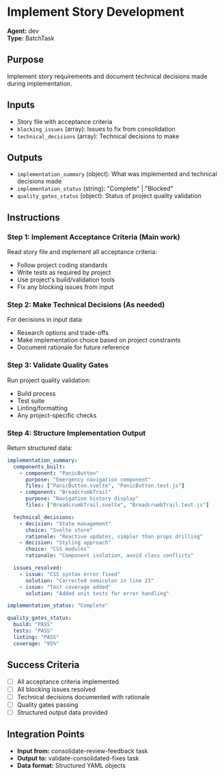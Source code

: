 # Implement Story Development

**Agent:** dev  
**Type:** BatchTask

## Purpose

Implement story requirements and document technical decisions made during implementation.

## Inputs

- Story file with acceptance criteria
- `blocking_issues` (array): Issues to fix from consolidation
- `technical_decisions` (array): Technical decisions to make

## Outputs

- `implementation_summary` (object): What was implemented and technical decisions made
- `implementation_status` (string): "Complete" | "Blocked"
- `quality_gates_status` (object): Status of project quality validation

## Instructions

### Step 1: Implement Acceptance Criteria (Main work)

Read story file and implement all acceptance criteria:

- Follow project coding standards
- Write tests as required by project
- Use project's build/validation tools
- Fix any blocking issues from input

### Step 2: Make Technical Decisions (As needed)

For decisions in input data:

- Research options and trade-offs
- Make implementation choice based on project constraints
- Document rationale for future reference

### Step 3: Validate Quality Gates

Run project quality validation:

- Build process
- Test suite
- Linting/formatting
- Any project-specific checks

### Step 4: Structure Implementation Output

Return structured data:

```yaml
implementation_summary:
  components_built:
    - component: "PanicButton"
      purpose: "Emergency navigation component"
      files: ["PanicButton.svelte", "PanicButton.test.js"]
    - component: "BreadcrumbTrail"
      purpose: "Navigation history display"
      files: ["BreadcrumbTrail.svelte", "BreadcrumbTrail.test.js"]

  technical_decisions:
    - decision: "State management"
      choice: "Svelte store"
      rationale: "Reactive updates, simpler than props drilling"
    - decision: "Styling approach"
      choice: "CSS modules"
      rationale: "Component isolation, avoid class conflicts"

  issues_resolved:
    - issue: "CSS syntax error fixed"
      solution: "Corrected semicolon in line 23"
    - issue: "Test coverage added"
      solution: "Added unit tests for error handling"

implementation_status: "Complete"

quality_gates_status:
  build: "PASS"
  tests: "PASS"
  linting: "PASS"
  coverage: "95%"
```

## Success Criteria

- [ ] All acceptance criteria implemented
- [ ] All blocking issues resolved
- [ ] Technical decisions documented with rationale
- [ ] Quality gates passing
- [ ] Structured output data provided

## Integration Points

- **Input from:** consolidate-review-feedback task
- **Output to:** validate-consolidated-fixes task
- **Data format:** Structured YAML objects
